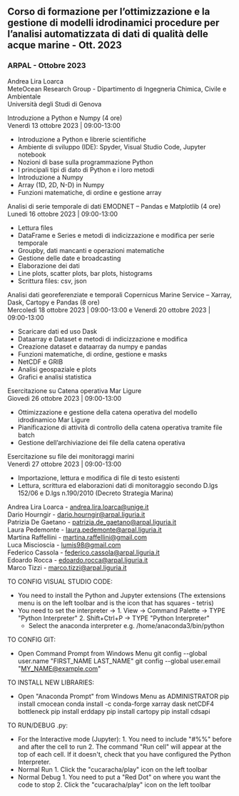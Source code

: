 ## Corso di formazione per l’ottimizzazione e la gestione di modelli idrodinamici procedure per l’analisi automatizzata di dati di qualità delle acque marine - Ott. 2023
### ARPAL - Ottobre 2023

Andrea Lira Loarca  
MeteOcean Research Group - Dipartimento di Ingegneria Chimica, Civile e Ambientale  
Università degli Studi di Genova  

Introduzione a Python e Numpy (4 ore)  
Venerdì 13 ottobre 2023 | 09:00-13:00
- Introduzione a Python e librerie scientifiche 
-	Ambiente di sviluppo (IDE): Spyder, Visual Studio Code, Jupyter notebook
-	Nozioni di base sulla programmazione Python 
-	I principali tipi di dato di Python e i loro metodi
-	Introduzione a Numpy
-	Array (1D, 2D, N-D) in Numpy
-	Funzioni matematiche, di ordine e gestione array

Analisi di serie temporale di dati EMODNET – Pandas e Matplotlib (4 ore)  
Lunedi 16 ottobre 2023 | 09:00-13:00
- Lettura files
- DataFrame e Series e metodi di indicizzazione e modifica per serie temporale
- Groupby, dati mancanti e operazioni matematiche 
-	Gestione delle date e broadcasting
-	Elaborazione dei dati
-	Line plots, scatter plots, bar plots, histograms
-	Scrittura files: csv, json 

Analisi dati georeferenziate e temporali Copernicus Marine Service – Xarray, Dask, Cartopy e Pandas (8 ore)  
Mercoledì 18 ottobre 2023 | 09:00-13:00 e Venerdì 20 ottobre 2023 | 09:00-13:00
- Scaricare dati ed uso Dask
- Dataarray e Dataset e metodi di indicizzazione e modifica
- Creazione dataset e dataarray da numpy e pandas
- Funzioni matematiche, di ordine, gestione e masks
- NetCDF e GRIB
- Analisi geospaziale e plots
- Grafici e analisi statistica

Esercitazione su Catena operativa Mar Ligure  
Giovedi 26 ottobre 2023 | 09:00-13:00
-	Ottimizzazione e gestione della catena operativa del modello idrodinamico Mar Ligure
-	Pianificazione di attività di controllo della catena operativa tramite file batch
-	Gestione dell’archiviazione dei file della catena operativa

Esercitazione su file dei monitoraggi marini  
Venerdì 27 ottobre 2023 | 09:00-13:00
- Importazione, lettura e modifica di file di testo esistenti
- Lettura, scrittura ed elaborazioni dati di monitoraggio secondo D.lgs 152/06 e D.lgs n.190/2010 (Decreto Strategia Marina) 


Andrea Lira Loarca - andrea.lira.loarca@unige.it  
Dario Hourngir - dario.hourngir@arpal.liguria.it  
Patrizia De Gaetano - patrizia.de_gaetano@arpal.liguria.it  
Laura Pedemonte - laura.pedemonte@arpal.liguria.it  
Martina Raffellini - martina.raffellini@gmail.com  
Luca Miscioscia - lumis98@gmail.com  
Federico Cassola - federico.cassola@arpal.liguria.it  
Edoardo Rocca - edoardo.rocca@arpal.liguria.it  
Marco Tizzi - marco.tizzi@arpal.liguria.it  


TO CONFIG VISUAL STUDIO CODE:
- You need to install the Python and Jupyter extensions (The extensions
menu is on the left toolbar and is the icon that has squares - tetris)
- You need to set the interpreter ->
        1. View -> Command Palette -> TYPE "Python Interpreter"
        2. Shift+Ctrl+P -> TYPE "Python Interpreter"
    - Select the anaconda interpreter e.g. /home/anaconda3/bin/python


TO CONFIG GIT:
- Open Command Prompt from Windows Menu
git config --global user.name "FIRST_NAME LAST_NAME"
git config --global user.email "MY_NAME@example.com"


TO INSTALL NEW LIBRARIES:
- Open "Anaconda Prompt" from Windows Menu as ADMINISTRATOR
pip install cmocean
conda install -c conda-forge xarray dask netCDF4 bottleneck
pip install erddapy
pip install cartopy
pip install cdsapi


TO RUN/DEBUG .py:
- For the Interactive mode (Jupyter):
        1. You need to include "#%%" before and after the cell to run
        2. The command "Run cell" will appear at the top of each cell. If it 
        doesn't, check that you have configured the Python Interpreter. 
- Normal Run
        1. Click the "cucaracha/play" icon on the left toolbar
- Normal Debug
        1. You need to put a "Red Dot" on where you want the code to stop
        2. Click the "cucaracha/play" icon on the left toolbar
